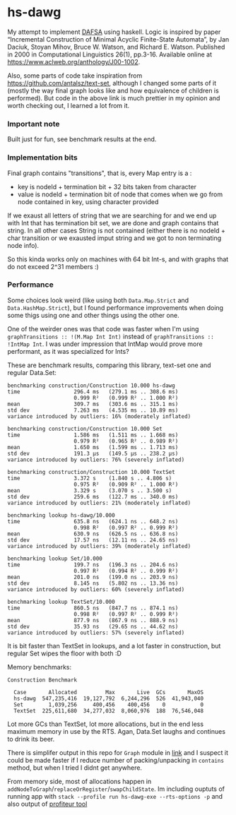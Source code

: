 # hs-dawg

My attempt to implement [DAFSA](https://en.wikipedia.org/wiki/Deterministic_acyclic_finite_state_automaton) using haskell. Logic is inspired by paper “Incremental Construction of Minimal Acyclic Finite-State Automata”, by Jan Daciuk, Stoyan Mihov, Bruce W. Watson, and Richard E. Watson. Published in 2000 in Computational Linguistics 26(1), pp.3-16. Available online at https://www.aclweb.org/anthology/J00-1002.

Also, some parts of code take inspiration from https://github.com/antalsz/text-set, although I changed some parts of it (mostly the way final graph looks like and how equivalence of children is performed). But code in the above link is much prettier in my opinion and worth checking out, I learned a lot from it.

### Important note

Built just for fun, see benchmark results at the end.

### Implementation bits

Final graph contains "transitions", that is, every Map entry is a :
- key is nodeId + termination bit + 32 bits taken from character
- value is nodeId + termination bit of node  that comes when we go from node contained in key, using character provided

If we exaust all letters of string that we are searching for and we end up with Int that has termination bit set, we are done and graph contains that string. In all other cases String is not contained (either there is no nodeId + char transition or we exausted imput string and we got to non terminating node info).

So this kinda works only on machines with 64 bit Int-s, and with graphs that do not exceed 2^31 members :) 

### Performance

Some choices look weird (like using both `Data.Map.Strict` and `Data.HashMap.Strict`), but I found performance improvements when doing some thigs using one and other things using the other one. 

One of the weirder ones was that code was faster when I'm using `graphTransitions :: !(M.Map Int Int)` instead of `graphTransitions :: !IntMap Int`. I was under impression that IntMap would prove more performant, as it was specialized for Ints? 

These are benchmark results, comparing this library, text-set one and regular Data.Set:

```
benchmarking construction/Construction 10.000 hs-dawg
time                 296.4 ms   (279.1 ms .. 308.6 ms)
                     0.999 R²   (0.999 R² .. 1.000 R²)
mean                 309.7 ms   (303.6 ms .. 315.1 ms)
std dev              7.263 ms   (4.535 ms .. 10.89 ms)
variance introduced by outliers: 16% (moderately inflated)
                     
benchmarking construction/Construction 10.000 Set
time                 1.586 ms   (1.511 ms .. 1.668 ms)
                     0.979 R²   (0.965 R² .. 0.989 R²)
mean                 1.650 ms   (1.599 ms .. 1.713 ms)
std dev              191.3 μs   (149.5 μs .. 238.2 μs)
variance introduced by outliers: 76% (severely inflated)
                     
benchmarking construction/Construction 10.000 TextSet
time                 3.372 s    (1.840 s .. 4.806 s)
                     0.975 R²   (0.909 R² .. 1.000 R²)
mean                 3.329 s    (3.070 s .. 3.500 s)
std dev              259.6 ms   (122.7 ms .. 340.0 ms)
variance introduced by outliers: 21% (moderately inflated)
                     
benchmarking lookup hs-dawg/10.000
time                 635.8 ns   (624.1 ns .. 648.2 ns)
                     0.998 R²   (0.997 R² .. 0.999 R²)
mean                 630.9 ns   (626.5 ns .. 636.8 ns)
std dev              17.57 ns   (12.11 ns .. 24.65 ns)
variance introduced by outliers: 39% (moderately inflated)
                     
benchmarking lookup Set/10.000
time                 199.7 ns   (196.3 ns .. 204.6 ns)
                     0.997 R²   (0.994 R² .. 0.999 R²)
mean                 201.0 ns   (199.0 ns .. 203.9 ns)
std dev              8.145 ns   (5.802 ns .. 13.36 ns)
variance introduced by outliers: 60% (severely inflated)
                     
benchmarking lookup TextSet/10.000
time                 860.5 ns   (847.7 ns .. 874.1 ns)
                     0.998 R²   (0.997 R² .. 0.999 R²)
mean                 877.9 ns   (867.9 ns .. 888.9 ns)
std dev              35.93 ns   (29.65 ns .. 44.62 ns)
variance introduced by outliers: 57% (severely inflated)
```

It is bit faster than TextSet in lookups, and a lot faster in construction, but regular Set wipes the floor with both :D 

Memory benchmarks:
```
Construction Benchmark
                     
  Case       Allocated         Max       Live  GCs       MaxOS
  hs-dawg  547,235,416  19,127,792  6,244,296  526  41,943,040
  Set        1,039,256     400,456    400,456    0           0
  TextSet  225,611,680  34,277,032  8,060,976  188  76,546,048
  ```
Lot more GCs than TextSet, lot more allocations, but in the end less maximum memory in use by the RTS. Agan, Data.Set laughs and continues to drink its beer.

There is simplifer output in this repo for `Graph` module in [link](https://github.com/nikola-maric/hs-dawg/blob/master/src/DAFSA/Graph.dump-simpl) and I suspect it could be made faster if I reduce number of packing/unpacking in `contains` method, but when I tried I didnt get anywhere.

From memory side, most of allocations happen in `addNodeToGraph`/`replaceOrRegister`/`swapChildState`. Im including ouptuts of running app with `stack --profile run hs-dawg-exe --rts-options -p` and also output of [profiteur tool](https://hackage.haskell.org/package/profiteur)



